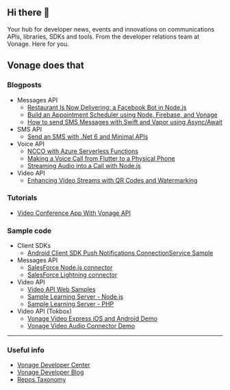 ## Hi there 👋

Your hub for developer news, events and innovations on communications APIs, libraries, SDKs and tools. From the developer relations team 
at Vonage. Here for you.

## Vonage does that 


### Blogposts

- Messages API
  - [Restaurant Is Now Delivering: a Facebook Bot in Node.js](https://github.com/Vonage-Community/blog-messages-node-restaurant_delivery_facebook_bot)
  - [Build an Appointment Scheduler using Node, Firebase, and Vonage](https://github.com/Vonage-Community/blog-messages_api-node_firebase-appointment_scheduler)
  - [How to send SMS Messages with Swift and Vapor using Async/Await](https://github.com/Vonage-Community/blog-messages-swift_vapor-async_sms)
- SMS API
  - [Send an SMS with .Net 6 and Minimal APIs](https://github.com/Vonage-Community/blog-sms-dotnet_minimal_api-send_sms) 
- Voice API
  - [NCCO with Azure Serverless Functions](https://github.com/Vonage-Community/blog-voice-dotnet-serverless_contact_centre)
  - [Making a Voice Call from Flutter to a Physical Phone](https://github.com/Vonage-Community/blog-voice-flutter-app_to_phone)
  - [Streaming Audio into a Call with Node.js](https://github.com/Vonage-Community/blog-voice-node-stream-audio-into-a-phone-call-with-node-js)
- Video API
  - [Enhancing Video Streams with QR Codes and Watermarking](https://github.com/Vonage-Community/blog-video_api-javascript_enhancing_video_streams_with_qr_codes_and_watermarking)

### Tutorials
- [Video Conference App With Vonage API](https://github.com/Vonage-Community/tutorial-video-js-video_conference_application)


### Sample code

- Client SDKs
  - [Android Client SDK Push Notifications ConnectionService Sample](https://github.com/Vonage-Community/sample-client_sdk-android-connection_service)
- Messages API
  - [SalesForce Node.js connector](https://github.com/Vonage-Community/sample-messages-salesforce-nodejsconnector)
  - [SalesForce Lightning connector](https://github.com/Vonage-Community/sample-messages-salesforce-lightning_component)
- Video API
  - [Video API Web Samples](https://github.com/Vonage-Community/video-api-web-samples)
  - [Sample Learning Server - Node.js](https://github.com/Vonage-Community/sample-video-node-learning_server)
  - [Sample Learning Server - PHP](https://github.com/Vonage-Community/sample-video-php-learning_server)
- Video API (Tokbox)
  - [Vonage Video Express iOS and Android Demo](https://github.com/Vonage-Community/sample-video_express-swift_kotlin-video_express_native)
  - [Vonage Video Audio Connector Demo](https://github.com/Vonage-Community/demo-video-node-audio_connector)


----

### Useful info
- [Vonage Developer Center](https://developer.vonage.com/)
- [Vonage Developer Blog](https://learn.vonage.com/)
- [Repos Taxonomy](https://github.com/Vonage-Community/Vonage-does-that/blob/main/logistics.md)
